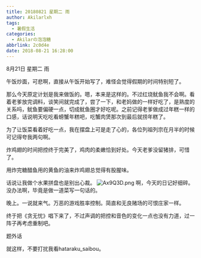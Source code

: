 ```yaml
---
title: 20180821 星期二 雨
author: Akilarlxh
tags:
  - 暑假生活
categories:
  - Akilarの泡泡糖
abbrlink: 2c0d4e
date: 2018-08-21 16:28:00
---
```

8月21日 星期二 雨

午饭炒面，可悲啊，直接从午饭开始写了，难怪会觉得假期的时间特别短了。

那么今天原定计划是我来做饭的。嗯，本来是这样的。不过红烧鱿鱼我不会啊。看着老爹放完调料，谈笑间就完成了，尝了一下，和老妈做的一样好吃了，是熟度的关系吗，鱿鱼要偏硬一点，切成鱿鱼圈才好吃呢。之前记得老爹做成过年糕一样的口感，话说明天吃吃看螃蟹年糕吧，吃蟹肉煲那次到最后就捞年糕了。

为了让饭菜看着好吃一点，我在摆盘上可是走了心的，各位列祖列宗在月半的时候可记得夸我两句啊。

炸鸡翅的时间把控终于完美了，鸡肉的柔嫩恰到好处。今天老爹没留猪排，可惜了。

用炸完糖醋鱼用的黄鱼的油来炸鸡翅总觉得有股腥味。

话说让我做个水果拼盘也是别出心裁。
![Ax9Q3D.png](https://s2.ax1x.com/2019/04/16/Ax9Q3D.png)
啊，今天的日记好细碎。没办法啊，毕竟是做一道菜写一句话的。

晚上。一说就来气。万恶的游戏胜率控制。简直和无良赌场的可恨庄家一样。

终于把《贪无忧》唱下来了，不过声调的把控和音色的变化一点也没有力道，过一阵子再考虑重制吧。

题外话

就这样，不要打扰我看hataraku_saibou。

